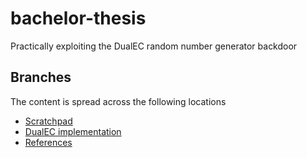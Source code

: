 # bachelor-thesis
Practically exploiting the DualEC random number generator backdoor

## Branches
The content is spread across the following locations

- [Scratchpad](./scratchpad)
- [DualEC implementation](./dualec-impl)
- [References](./REFERENCES.md)
